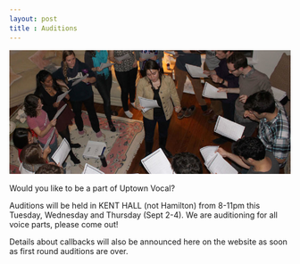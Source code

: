 ```yaml
---
layout: post
title : Auditions
---
```


![alt text](/assets/img/auditions.jpg "Audition for UV")

Would you like to be a part of Uptown Vocal?

Auditions will be held in KENT HALL (not Hamilton) from 8-11pm this Tuesday, Wednesday and Thursday (Sept 2-4). We are auditioning for all voice parts, please come out!

Details about callbacks will also be announced here on the website as soon as first round auditions are over.